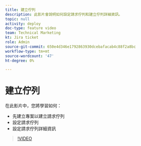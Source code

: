 ```yaml
---
title: 建立佇列
description: 此影片會說明如何設定請求佇列和建立佇列詳細資訊。
topic: null
activity: deploy
doc-type: feature video
team: Technical Marketing
kt: Jira ticket
role: Admin
source-git-commit: 650e4d346e1792863930dcebafacab4c88f2a8bc
workflow-type: tm+mt
source-wordcount: '47'
ht-degree: 0%

---
```


# 建立佇列

在此影片中，您將學習如何：

* 先建立專案以建立請求佇列
* 設定請求佇列
* 設定請求佇列詳細資訊

>[!VIDEO](https://video.tv.adobe.com/v/335221/?quality=12&learn=on)
